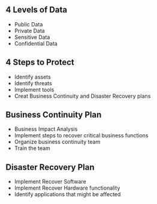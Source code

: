 ## 4 Levels of Data
- Public Data
- Private Data
- Sensitive Data
- Confidential Data

## 4 Steps to Protect
- Identify assets
- Identify threats
- Implement tools
- Creat Business Continuity and Disaster Recovery plans

## Business Continuity Plan
- Business Impact Analysis
- Implement steps to recover critical business functions
- Organize business continuity team
- Train the team

## Disaster Recovery Plan
- Implement Recover Software
- Implement Recover Hardware functionality
- Identify applications that might be affected

